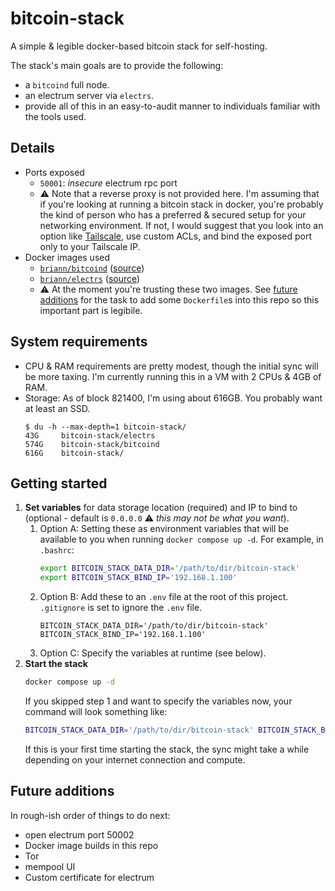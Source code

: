 # bitcoin-stack

A simple & legible docker-based bitcoin stack for self-hosting.

The stack's main goals are to provide the following:
- a `bitcoind` full node.
- an electrum server via `electrs`.
- provide all of this in an easy-to-audit manner to individuals familiar with the tools used.

## Details
- Ports exposed
  - `50001`: *insecure* electrum rpc port
  - :warning: Note that a reverse proxy is not provided here. I'm assuming that if you're looking at running a bitcoin stack in docker, you're probably the kind of person who has a preferred & secured setup for your networking environment. If not, I would suggest that you look into an option like [Tailscale](https://tailscale.com/), use custom ACLs, and bind the exposed port only to your Tailscale IP.
- Docker images used
  - [`briann/bitcoind`](https://hub.docker.com/repository/docker/briann/bitcoind) ([source](https://github.com/briann/docker-bitcoind))
  - [`briann/electrs`](https://hub.docker.com/repository/docker/briann/electrs) ([source](https://github.com/briann/electrs))
  - ⚠️ At the moment you're trusting these two images. See [future additions](#future-additions) for the task to add some `Dockerfile`s into this repo so this important part is legibile.

## System requirements
- CPU & RAM requirements are pretty modest, though the initial sync will be more taxing. I'm currently running this in a VM with 2 CPUs & 4GB of RAM.
- Storage: As of block 821400, I'm using about 616GB. You probably want at least an SSD.
    ```
    $ du -h --max-depth=1 bitcoin-stack/
    43G     bitcoin-stack/electrs
    574G    bitcoin-stack/bitcoind
    616G    bitcoin-stack/
    ```

## Getting started
1. **Set variables** for data storage location (required) and IP to bind to (optional - default is `0.0.0.0` ⚠️ *this may not be what you want*).
    1. Option A: Setting these as environment variables that will be available to you when running `docker compose up -d`. For example, in `.bashrc`:
        ```bash
        export BITCOIN_STACK_DATA_DIR='/path/to/dir/bitcoin-stack'
        export BITCOIN_STACK_BIND_IP='192.168.1.100'
        ```
    2. Option B: Add these to an `.env` file at the root of this project. `.gitignore` is set to ignore the `.env` file.
        ```
        BITCOIN_STACK_DATA_DIR='/path/to/dir/bitcoin-stack'
        BITCOIN_STACK_BIND_IP='192.168.1.100'
        ```
    3. Option C: Specify the variables at runtime (see below).
1. **Start the stack**
    ```bash
    docker compose up -d
    ```
    If you skipped step 1 and want to specify the variables now, your command will look something like:
    ```bash
    BITCOIN_STACK_DATA_DIR='/path/to/dir/bitcoin-stack' BITCOIN_STACK_BIND_IP='192.168.1.100' docker compose up -d
    ```
    If this is your first time starting the stack, the sync might take a while depending on your internet connection and compute.

## Future additions
In rough-ish order of things to do next:
- open electrum port 50002
- Docker image builds in this repo
- Tor
- mempool UI
- Custom certificate for electrum
